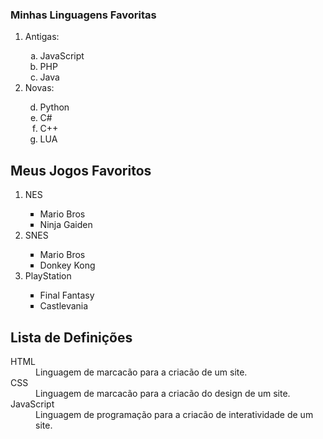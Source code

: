 ### Minhas Linguagens Favoritas

<ol>
        <li>Antigas:</li>
        <ol type="a">
        <li>JavaScript</li>
        <li>PHP</li>
        <li>Java</li>
        </ol>
        <li>Novas:</li>
        <ol type="a" start="4">
            <li>Python</li>
            <li>C#</li>
            <li>C++</li>
            <li>LUA</li>
        </ol>
    </ol>
<h2>Meus Jogos Favoritos</h2>
<ol>
<li>NES</li>
<ul type="square">
    <li>Mario Bros</li>
    <li>Ninja Gaiden</li>
</ul>
<li>SNES</li>
<ul type="square">
    <li>Mario Bros</li>
    <li>Donkey Kong</li>
</ul>
<li>PlayStation</li>
<ul type="square">
    <li>Final Fantasy</li>
    <li>Castlevania</li>
</ul>
</ol>
<h2>Lista de Definições</h2>
<!-- Lista de Definições é usada para criar listas de significados e exemplos tipo definicoes para uma linguagem de programação para o Google é bom ter uma lista de definições para melhorar o SEO da sua página -->
<!-- Usar DT e DD facilita nos mecanismos de buscas, para quando um usuario vai pesquisar vai dar a definição explicando o significado de forma rapida e simples de acordo com o que você está colocando -->
<dl> <!-- Definition List -->
<dt>HTML</dt> <!-- Definition Term -->
<dd>Linguagem de marcacão para a criacão de um site.</dd> <!-- Definition Description -->
<dt>CSS</dt>
<dd>Linguagem de marcacão para a criacão do design de um site.</dd>
<dt>JavaScript</dt>
<dd>Linguagem de programação para a criacão de interatividade de um site.</dd>
</dl>
